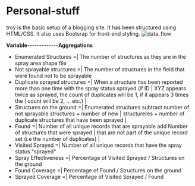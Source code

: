 # Personal-stuff

  
troy is the basic setup of a blogging site. It has been structured using HTML/CSS.  It also uses Bootsrap for front-end styling.
![data_flow](https://user-images.githubusercontent.com/11174326/49939360-b3ad8d80-feed-11e8-9eba-99b1d44e7a4b.png)

**Variable**-------------**Aggregations**
* Enumerated Structures        =|  The number of structures as they are in the spray area shape file
* Not sprayable structures     =|  The number of structures in the field that were found not to be sprayable
* Duplicate sprayed structures =|  When a structure has been reported more than one time with the spray status sprayed (if ID                                   |  XYZ appears twice as sprayed, the count of duplicates will be 1, if it appears 3 times the                                   |  count will be 2, ... etc.)
                                |
* Structures on the ground     =|  Enumerated structures subtract number of not sprayable structures + number of new                                           |    structureres + number of duplicate structures that have been sprayed
                                |
* Found                        =|  Number of all unique records that are sprayable add Number of structures that were sprayed                                   |  that are not part of the unique record set (i.e the number of duplicates)
                                |
* Visited Sprayed              =|  Number of all unique records that have the spray status "sprayed"
* Spray Effectiveness          =|  Percentage of  Visited Sprayed / Structures on the ground
* Found Coverage               =|  Percentage of Found / Structures on the ground
* Sprayed Coverage             =|  Percentage of Visited Sprayed / Found
